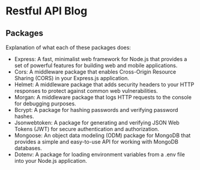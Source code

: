 # Restful API Blog


## Packages

Explanation of what each of these packages does:

- Express: A fast, minimalist web framework for Node.js that provides a set of powerful features for building web and mobile applications.
- Cors: A middleware package that enables Cross-Origin Resource Sharing (CORS) in your Express.js application.
- Helmet: A middleware package that adds security headers to your HTTP responses to protect against common web vulnerabilities.
- Morgan: A middleware package that logs HTTP requests to the console for debugging purposes.
- Bcrypt: A package for hashing passwords and verifying password hashes.
- Jsonwebtoken: A package for generating and verifying JSON Web Tokens (JWT) for secure authentication and authorization.
- Mongoose: An object data modeling (ODM) package for MongoDB that provides a simple and easy-to-use API for working with MongoDB databases.
- Dotenv: A package for loading environment variables from a .env file into your Node.js application.
